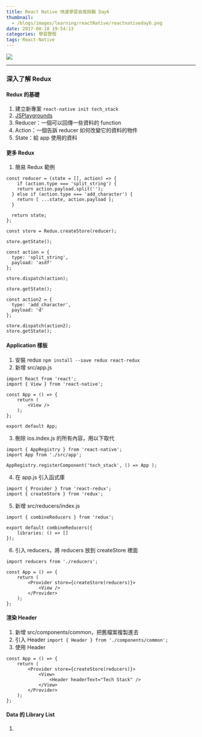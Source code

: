 ```yaml
---
title: React Native 快速學習自我挑戰 Day6
thumbnail:
  - /blogs/images/learning/reactNative/reactnativeday6.png
date: 2017-08-18 19:54:13
categories: 學習歷程
tags: React-Native
---
```

<img src="/blogs/images/learning/reactNative/reactnativeday6.png">

***
### 深入了解 Redux
#### Redux 的基礎
1. 建立新專案
`react-native init tech_stack`
2. [JSPlaygrounds](https://stephengrider.github.io/JSPlaygrounds/)
3. Reducer：一個可以回傳一些資料的 function
4. Action：一個告訴 reducer 如何改變它的資料的物件
5. State：給 app 使用的資料
#### 更多 Redux
1. 簡易 Redux 範例
```
const reducer = (state = [], action) => {
	if (action.type === 'split_string') {
    return action.payload.split('');
  } else if (action.type === 'add_character') {
  	return [ ...state, action.payload ];
  }
  
  return state;
};

const store = Redux.createStore(reducer);

store.getState();

const action = {
  type: 'split_string',
  payload: 'asdf'
};

store.dispatch(action);

store.getState();

const action2 = {
  type: 'add_character',
  payload: 'd'
};

store.dispatch(action2);
store.getState();
```
#### Application 樣板
1. 安裝 redux
`npm install --save redux react-redux`
2. 新增 src/app.js
```
import React from 'react';
import { View } from 'react-native';

const App = () => {
    return (
        <View />
    );
};

export default App;
```
3. 刪除 ios.index.js 的所有內容，用以下取代
```
import { AppRegistry } from 'react-native';
import App from './src/app';

AppRegistry.registerComponent('tech_stack', () => App );
```
4. 在 app.js 引入函式庫
```
import { Provider } from 'react-redux';
import { createStore } from 'redux';
```
5. 新增 src/reducers/index.js
```
import { combineReducers } from 'redux';

export default combineReducers({
    libraries: () => []
});
```
6. 引入 reducers，將 reducers 放到 createStore 裡面
```
import reducers from './reducers';

const App = () => {
    return (
        <Provider store={createStore(reducers)}>
            <View />
        </Provider>
    );
};
```
#### 渲染 Header
1. 新增 src/components/common，把舊檔案複製進去
2. 引入 Header
`import { Header } from './components/common';`
3. 使用 Header
```
const App = () => {
    return (
        <Provider store={createStore(reducers)}>
            <View>
                <Header headerText="Tech Stack" />
            </View>
        </Provider>
    );
};
```
#### Data 的 Library List
1. 



















